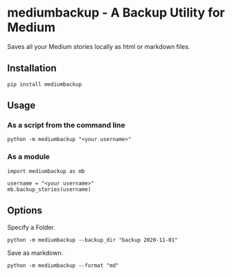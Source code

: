 # mediumbackup - A Backup Utility for Medium

Saves all your Medium stories locally as html or markdown files. 

## Installation
```
pip install mediumbackup
```

## Usage
### As a script from the command line
```
python -m mediumbackup "<your username>"
```
### As a module
```
import mediumbackup as mb

username = "<your username>"
mb.backup_stories(username)
```

## Options

Specify a Folder.
``` 
python -m mediumbackup --backup_dir "backup 2020-11-01"
```
Save as markdown.
``` 
python -m mediumbackup --format "md"
```
